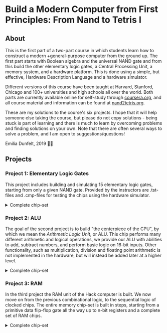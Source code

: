 # Build a Modern Computer from First Principles: From Nand to Tetris I

## About
This is the first part of a two-part course in which students learn how to construct a modern +general-purpose computer from the ground up. The first part starts with Boolean algebra and the universal NAND gate and from this build the other elementary logic gates, a Central Processing Unit, a memory system, and a hardware platform. This is done using a simple, but effective, Hardware Description Language and a hardware simulator.

Different versions of this course have been taught at Harvard, Stanford, Chicago and 100+ universities and high schools all over the world. Both parts are currently available online for self-study through [coursera.org](https://www.coursera.org/learn/build-a-computer), and all course material and information can be found at [nand2tetris.org](https://www.nand2tetris.org/).

These are my solutions to the course's six projects. I hope that it will help someone else taking the course, but please do not copy solutions - being stuck is part of learning and there is much to learn by overcoming problems and finding solutions on your own. Note that there are often several ways to solve a problem, and I am open to suggestions/questions! 

Emilia Dunfelt, 2019 👩‍💻

## Projects

### Project 1: Elementary Logic Gates
This project includes building and simulating 15 elementary logic gates, starting from only a given NAND gate. Provided by the instructors
are .tst-files and .cmp-files for testing the chips using the hardware simulator.
<details>
  <summary>Complete chip-set</summary>
  
- Not
- And
- Or
- Xor
- Mux
- DMux
- Not16
- And16
- Or16
- Mux16
- Or8Way
- Mux4Way16
- Mux8Way16
- DMux4Way
- DMux8Way
</details>

### Project 2: ALU
The goal of the second project is to build "the centerpiece of the CPU", by which we mean the *Arithmetic Logic Unit*, or ALU. 
This chip performs many different arithmetic and logical operations, we provide our ALU with abilities to add, subtract numbers,
and perform basic logic on 16-bit inputs. Other functionality, such as multiplication, division and floating point arithmetic is not
implemented in the hardware, but will instead be added later at a higher level.
<details>
  <summary>Complete chip-set</summary>
  
  - HalfAdder
  - FullAdder
  - Add16
  - Inc16
  - ALU
</details>

### Project 3: RAM
In the third project the RAM unit of the Hack computer is built. We now move on from the previous combinational logic,
to the sequential logic of clocked chips. The entire memory chip-set is built in steps, starting from a primitive data flip-flop gate
all the way up to n-bit registers and a complete set of RAM chips.
<details>
  <summary>Complete chip-set</summary>
  
  - Bit
  - Register
  - RAM8
  - RAM64
  - RAM512
  - RAM4K
  - RAM16K
  - PC
</details>
